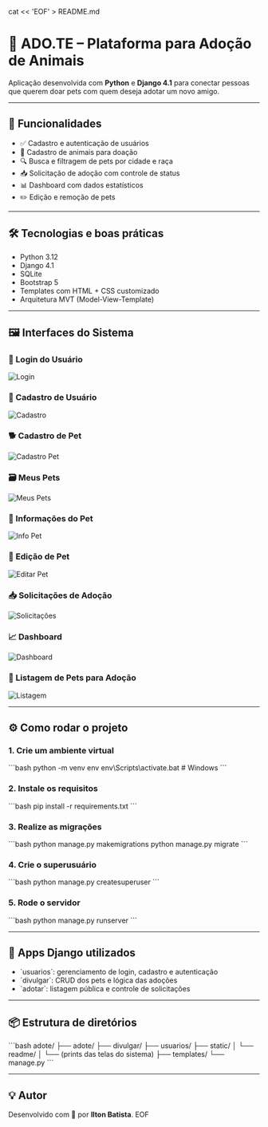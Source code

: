 cat << 'EOF' > README.md
# 🐾 ADO.TE – Plataforma para Adoção de Animais

Aplicação desenvolvida com **Python** e **Django 4.1** para conectar pessoas que querem doar pets com quem deseja adotar um novo amigo.

---

## 🚀 Funcionalidades

- ✅ Cadastro e autenticação de usuários  
- 🐶 Cadastro de animais para doação  
- 🔍 Busca e filtragem de pets por cidade e raça  
- 📥 Solicitação de adoção com controle de status  
- 📊 Dashboard com dados estatísticos  
- ✏️ Edição e remoção de pets  

---

## 🛠️ Tecnologias e boas práticas

- Python 3.12  
- Django 4.1  
- SQLite  
- Bootstrap 5  
- Templates com HTML + CSS customizado  
- Arquitetura MVT (Model-View-Template)

---

## 🖼️ Interfaces do Sistema

### 🔐 Login do Usuário  
![Login](https://github.com/IltonBJSilva/adote/blob/main/templates/static/readme/tela_login.png?raw=true)

### 📝 Cadastro de Usuário  
![Cadastro](https://github.com/IltonBJSilva/adote/blob/main/templates/static/readme/tela_cadastro.png?raw=true)

### 🐕 Cadastro de Pet  
![Cadastro Pet](https://github.com/IltonBJSilva/adote/blob/main/templates/static/readme/tela_divulgar.png?raw=true)

### 🗃️ Meus Pets  
![Meus Pets](https://github.com/IltonBJSilva/adote/blob/main/templates/static/readme/tela_meus_pets.png?raw=true)

### 📄 Informações do Pet  
![Info Pet](https://github.com/IltonBJSilva/adote/blob/main/templates/static/readme/tela_info_pet.png?raw=true)

### 📝 Edição de Pet  
![Editar Pet](https://github.com/IltonBJSilva/adote/blob/main/templates/static/readme/tela_editar.png?raw=true)

### 📥 Solicitações de Adoção  
![Solicitações](https://github.com/IltonBJSilva/adote/blob/main/templates/static/readme/tela_solicitacoes.png?raw=true)

### 📈 Dashboard  
![Dashboard](https://github.com/IltonBJSilva/adote/blob/main/templates/static/readme/tela_dashboard.png?raw=true)

### 🐾 Listagem de Pets para Adoção  
![Listagem](https://github.com/IltonBJSilva/adote/blob/main/templates/static/readme/tela_listagem.png?raw=true)

---

## ⚙️ Como rodar o projeto

### 1. Crie um ambiente virtual

\`\`\`bash
python -m venv env
env\Scripts\activate.bat  # Windows
\`\`\`

### 2. Instale os requisitos

\`\`\`bash
pip install -r requirements.txt
\`\`\`

### 3. Realize as migrações

\`\`\`bash
python manage.py makemigrations
python manage.py migrate
\`\`\`

### 4. Crie o superusuário

\`\`\`bash
python manage.py createsuperuser
\`\`\`

### 5. Rode o servidor

\`\`\`bash
python manage.py runserver
\`\`\`

---

## 🧪 Apps Django utilizados

- \`usuarios\`: gerenciamento de login, cadastro e autenticação  
- \`divulgar\`: CRUD dos pets e lógica das adoções  
- \`adotar\`: listagem pública e controle de solicitações  

---

## 📦 Estrutura de diretórios

\`\`\`bash
adote/
├── adote/
├── divulgar/
├── usuarios/
├── static/
│   └── readme/
│       └── (prints das telas do sistema)
├── templates/
└── manage.py
\`\`\`

---

## 💡 Autor

Desenvolvido com 💜 por **Ilton Batista**.
EOF
